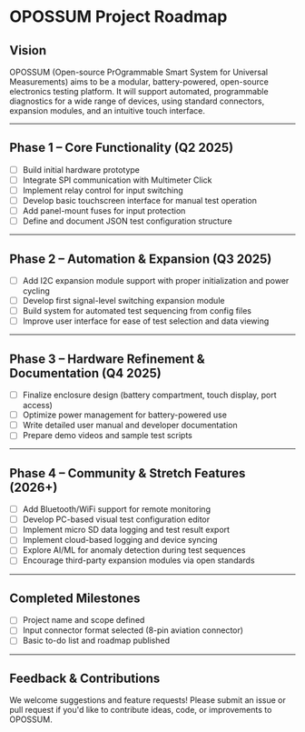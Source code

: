 
# OPOSSUM Project Roadmap

## Vision
OPOSSUM (Open-source PrOgrammable Smart System for Universal Measurements) aims to be a modular, battery-powered, open-source electronics testing platform. It will support automated, programmable diagnostics for a wide range of devices, using standard connectors, expansion modules, and an intuitive touch interface.

---

## Phase 1 – Core Functionality (Q2 2025)
- [ ] Build initial hardware prototype
- [ ] Integrate SPI communication with Multimeter Click
- [ ] Implement relay control for input switching
- [ ] Develop basic touchscreen interface for manual test operation
- [ ] Add panel-mount fuses for input protection
- [ ] Define and document JSON test configuration structure

---

## Phase 2 – Automation & Expansion (Q3 2025)
- [ ] Add I2C expansion module support with proper initialization and power cycling
- [ ] Develop first signal-level switching expansion module
- [ ] Build system for automated test sequencing from config files
- [ ] Improve user interface for ease of test selection and data viewing

---

## Phase 3 – Hardware Refinement & Documentation (Q4 2025)
- [ ] Finalize enclosure design (battery compartment, touch display, port access)
- [ ] Optimize power management for battery-powered use
- [ ] Write detailed user manual and developer documentation
- [ ] Prepare demo videos and sample test scripts

---

## Phase 4 – Community & Stretch Features (2026+)
- [ ] Add Bluetooth/WiFi support for remote monitoring
- [ ] Develop PC-based visual test configuration editor
- [ ] Implement micro SD data logging and test result export
- [ ] Implement cloud-based logging and device syncing
- [ ] Explore AI/ML for anomaly detection during test sequences
- [ ] Encourage third-party expansion modules via open standards

---

## Completed Milestones
- [ ] Project name and scope defined
- [ ] Input connector format selected (8-pin aviation connector)
- [ ] Basic to-do list and roadmap published

---

## Feedback & Contributions
We welcome suggestions and feature requests! Please submit an issue or pull request if you'd like to contribute ideas, code, or improvements to OPOSSUM.
